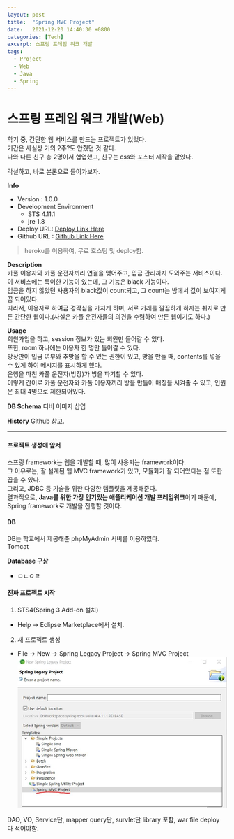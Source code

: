 ```yaml
---
layout: post
title:  "Spring MVC Project"
date:   2021-12-20 14:40:30 +0800
categories: [Tech]
excerpt: 스프링 프레임 워크 개발
tags:
  - Project
  - Web
  - Java
  - Spring
---
```


# 스프링 프레임 워크 개발(Web)  

학기 중, 간단한 웹 서비스를 만드는 프로젝트가 있었다.  
기간은 사실상 거의 2주?도 안줬던 것 같다.  
나와 다른 친구 총 2명이서 협업했고, 친구는 css와 포스터 제작을 맡았다.  

각설하고, 바로 본론으로 들어가보자.  

**Info**  
- Version : 1.0.0  
- Development Environment
  - STS 4.11.1  
  - jre 1.8  
- Deploy URL: [Deploy Link Here](https://angel10004.herokuapp.com/)  
- Github URL : [Github Link Here](https://github.com/kdjun97/Car_Sharing_Manager)  

> heroku를 이용하여, 무료 호스팅 및 deploy함.  

**Description**  
카풀 이용자와 카풀 운전자끼리 연결을 맺어주고, 입금 관리까지 도와주는 서비스이다.  
이 서비스에는 특이한 기능이 있는데, 그 기능은 black 기능이다.  
입금을 하지 않았던 사용자의 black값이 count되고, 그 count는 방에서 값이 보여지게끔 되어있다.  
따라서, 이용자로 하여금 경각심을 가지게 하며, 서로 거래를 깔끔하게 하자는 취지로 만든 간단한 웹이다.(사실은 카풀 운전자들의 의견을 수렴하여 만든 웹이기도 하다.)  

**Usage**  
회원가입을 하고, session 정보가 있는 회원만 들어갈 수 있다.  
또한, room 하나에는 이용자 한 명만 들어갈 수 있다.  
방장만이 입금 여부와 추방을 할 수 있는 권한이 있고, 방을 만들 때, contents를 넣을 수 있게 하여 메시지를 표시하게 했다.  
운행을 마친 카풀 운전자(방장)가 방을 파기할 수 있다.  
이렇게 간이로 카풀 운전자와 카풀 이용자끼리 방을 만들어 매칭을 시켜줄 수 있고, 인원은 최대 4명으로 제한되어있다.  

**DB Schema**
디비 이미지 삽입

**History**
Github 참고.  

---  

#### 프로젝트 생성에 앞서

스프링 framework는 웹을 개발할 때, 많이 사용되는 framework이다.  
그 이유로는, 잘 설계된 웹 MVC framework가 있고, 모듈화가 잘 되어있다는 점 또한 꼽을 수 있다.  
그리고, JDBC 등 기술을 위한 다양한 템플릿을 제공해준다.  
결과적으로, **Java를 위한 가장 인기있는 애플리케이션 개발 프레임워크**이기 때문에, Spring framework로 개발을 진행할 것이다.  

#### DB

DB는 학교에서 제공해준 phpMyAdmin 서버를 이용하였다.  
Tomcat  

**Database 구상**  
- ㅁㄴㅇㄹ  


#### 진짜 프로젝트 시작

1. STS4(Spring 3 Add-on 설치)  
  - Help -> Eclipse Marketplace에서 설치.  
2. 새 프로젝트 생성  
  - File -> New -> Spring Legacy Project -> Spring MVC Project  
  ![MVC](/assets/images/Spring_MVC/mvc.jpg)  


DAO, VO, Service단, mapper query단, survlet단 library 포함, war file deploy 다 적어야함.  